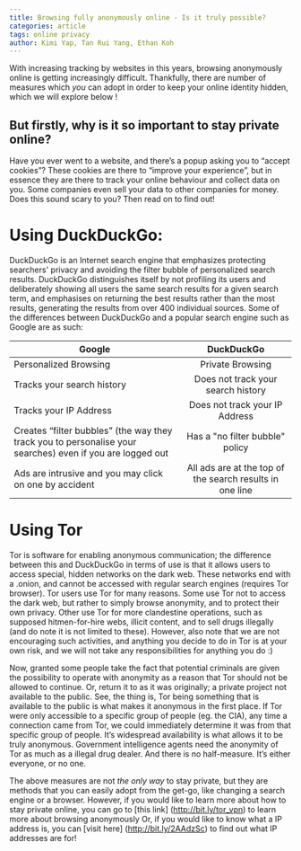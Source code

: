```yaml
---
title: Browsing fully anonymously online - Is it truly possible?
categories: article
tags: online privacy 
author: Kimi Yap, Tan Rui Yang, Ethan Koh
---
```



With increasing tracking by websites in this years, browsing anonymously online is getting increasingly difficult. Thankfully, there are number of measures which *you* can adopt in order to keep your online identity hidden, which we will explore below !

## But firstly, why is it so important to stay private online?

Have you ever went to a website, and there’s a popup asking you to “accept cookies”? These cookies are there to “improve your experience”, but in essence they are there to track your online behaviour and collect data on you. Some companies even sell your data to other companies for money. Does this sound scary to you? Then read on to find out!

# Using DuckDuckGo: 
DuckDuckGo is an Internet search engine that emphasizes protecting searchers' privacy and avoiding the filter bubble of personalized search results. DuckDuckGo distinguishes itself by not profiling its users and deliberately showing all users the same search results for a given search term, and emphasises on returning the best results rather than the most results, generating the results from over 400 individual sources. Some of the differences between DuckDuckGo and a popular search engine such as Google are as such:

| Google | DuckDuckGo |
| ------ | :---------:|
| Personalized Browsing | Private Browsing |
| Tracks your search history | Does not track your search history |
| Tracks your IP Address | Does not track your IP Address |
| Creates “filter bubbles” (the way they track you to personalise your searches) even if you are logged out | Has a "no filter bubble" policy |
| Ads are intrusive and you may click on one by accident | All ads are at the top of the search results in one line |

# Using Tor

Tor is software for enabling anonymous communication; the difference between this and DuckDuckGo in terms of use is that it allows users to access special, hidden networks on the dark web. These networks end with a .onion, and cannot be accessed with regular search engines (requires Tor browser).
Tor users use Tor for many reasons. Some use Tor not to access the dark web, but rather to simply browse anonymity, and to protect their own privacy. Other use Tor for more clandestine operations, such as supposed hitmen-for-hire webs, illicit content, and to sell drugs illegally (and do note it is not limited to these). However, also note that we are not encouraging such activities, and anything you decide to do in Tor is at your own risk, and we will not take any responsibilities for anything you do :)

Now, granted some people take the fact that potential criminals are given the possibility to operate with anonymity as a reason that Tor should not be allowed to continue. Or, return it to as it was originally; a private project not available to the public. See, the thing is, Tor being something that is available to the public is what makes it anonymous in the first place. If Tor were only accessible to a specific group of people (eg. the CIA), any time a connection came from Tor, we could immediately determine it was from that specific group of people. It’s widespread availability is what allows it to be truly anonymous. Government intelligence agents need the anonymity of Tor as much as a illegal drug dealer. And there is no half-measure. It’s either everyone, or no one.

The above measures are not *the only way* to stay private, but they are methods that you can easily adopt from the get-go, like changing a search engine or a browser. However, if you would like to learn more about how to stay private online, you can go to [this link] (http://bit.ly/tor_vpn) to learn more about browsing anonymously 
Or, if you would like to know what a IP address is, you can [visit here] (http://bit.ly/2AAdzSc) to find out what IP addresses are for!
